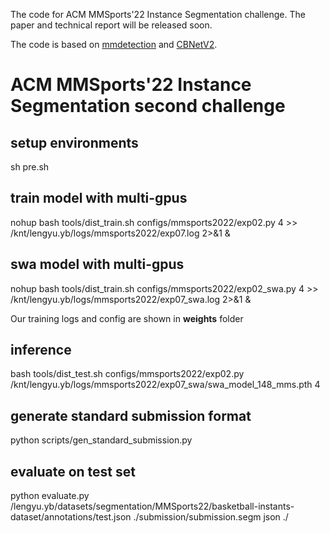 The code for ACM MMSports'22 Instance Segmentation challenge. The paper and technical report will be released soon.

The code is based on [mmdetection](https://github.com/open-mmlab/mmdetection) and [CBNetV2](https://github.com/VDIGPKU/CBNetV2).

# ACM MMSports'22 Instance Segmentation second challenge

## setup environments
sh pre.sh

## train model with multi-gpus
nohup bash tools/dist_train.sh configs/mmsports2022/exp02.py 4 >> /knt/lengyu.yb/logs/mmsports2022/exp07.log 2>&1 &

## swa model with multi-gpus
nohup bash tools/dist_train.sh configs/mmsports2022/exp02_swa.py 4 >> /knt/lengyu.yb/logs/mmsports2022/exp07_swa.log 2>&1 &

Our training logs and config are shown in **weights** folder

## inference
bash tools/dist_test.sh configs/mmsports2022/exp02.py /knt/lengyu.yb/logs/mmsports2022/exp07_swa/swa_model_148_mms.pth 4

## generate standard submission format
python scripts/gen_standard_submission.py

## evaluate on test set
python evaluate.py /lengyu.yb/datasets/segmentation/MMSports22/basketball-instants-dataset/annotations/test.json ./submission/submission.segm json ./
